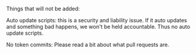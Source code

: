 Things that will not be added:

Auto update scripts:
this is a security and liability issue. If it auto updates and something bad happens, we won't be held accountable. Thus no auto update scripts.

No token commits:
Please read a bit about what pull requests are.
